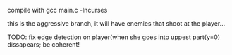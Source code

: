 compile with gcc main.c -lncurses

this is the aggressive branch, it will have enemies that shoot at the
player...

TODO:
	fix edge detection on player(when she goes into uppest part(y=0)
	dissapears;
	be coherent!
